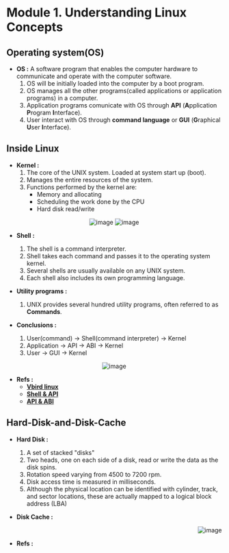 # Module **1.**  Understanding Linux Concepts

## Operating system(OS)
* __OS :__   A software program that enables the computer hardware to communicate and operate with the computer software.
  1. OS will be initially loaded into the computer by a boot program.
  2. OS manages all the other programs(called applications or application programs) in a computer.
  3. Application programs comunicate with OS through **API** (**A**pplication **P**rogram **I**nterface).
  4. User interact with OS through **command language** or **GUI** (**G**raphical **U**ser **I**nterface).
  
## Inside Linux
* __Kernel :__
  1. The core of the UNIX system. Loaded at system start up (boot).
  2. Manages the entire resources of the system.
  3. Functions performed by the kernel are:
      * Memory and allocating
      * Scheduling the work done by the CPU
      * Hard disk read/write
  
<div align=center>

![image](http://linux.vbird.org/linux_basic/0320bash/0320bash_1.jpg)
![image](http://linux.vbird.org/linux_basic/0320bash/0320bash_2.jpg)    

</div>

* __Shell :__
  1. The shell is a command interpreter.
  2. Shell takes each command and passes it to the operating system kernel.
  3. Several shells are usually available on any UNIX system. 
  4. Each shell also includes its own programming language. 
  
* __Utility programs :__
  1. UNIX provides several hundred utility programs, often referred to as **Commands**. 
  
* __Conclusions :__
  1. User(command) -> Shell(command interpreter) -> Kernel
  2. Application -> API -> ABI -> Kernel
  3. User -> GUI -> Kernel

<div align=center>

![image](http://docplayer.net/docs-images/26/9385319/images/70-0.png)

</div>

* __Refs :__ 
  * [__Vbird linux__][0]
  * [__Shell & API__][1]
  * [__API & ABI__][2]

[0]: http://linux.vbird.org/linux_basic/0320bash/0320bash-fc4.php
[1]: https://www.quora.com/What-is-the-difference-between-a-kernel-and-shell
[2]: http://gaocegege.com/Blog/csp/xen-kvm


## Hard-Disk-and-Disk-Cache
* __Hard Disk :__
  1. A set of stacked "disks"
  2. Two heads, one on each side of a disk, read or write the data as the disk spins. 
  3. Rotation speed varying from 4500 to 7200 rpm. 
  4. Disk access time is measured in milliseconds.
  5. Although the physical location can be identified with cylinder, track, and sector locations, these are actually mapped to a logical block address (LBA)
  
* __Disk Cache :__

<div align=right>

![image](https://upload.wikimedia.org/wikipedia/commons/thumb/3/3d/WD5000AAKX_16MB_Buffer.jpg/220px-WD5000AAKX_16MB_Buffer.jpg)

</div>

* __Refs :__ 
